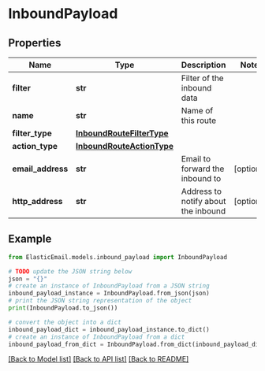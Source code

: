 # InboundPayload


## Properties

Name | Type | Description | Notes
------------ | ------------- | ------------- | -------------
**filter** | **str** | Filter of the inbound data | 
**name** | **str** | Name of this route | 
**filter_type** | [**InboundRouteFilterType**](InboundRouteFilterType.md) |  | 
**action_type** | [**InboundRouteActionType**](InboundRouteActionType.md) |  | 
**email_address** | **str** | Email to forward the inbound to | [optional] 
**http_address** | **str** | Address to notify about the inbound | [optional] 

## Example

```python
from ElasticEmail.models.inbound_payload import InboundPayload

# TODO update the JSON string below
json = "{}"
# create an instance of InboundPayload from a JSON string
inbound_payload_instance = InboundPayload.from_json(json)
# print the JSON string representation of the object
print(InboundPayload.to_json())

# convert the object into a dict
inbound_payload_dict = inbound_payload_instance.to_dict()
# create an instance of InboundPayload from a dict
inbound_payload_from_dict = InboundPayload.from_dict(inbound_payload_dict)
```
[[Back to Model list]](../README.md#documentation-for-models) [[Back to API list]](../README.md#documentation-for-api-endpoints) [[Back to README]](../README.md)


